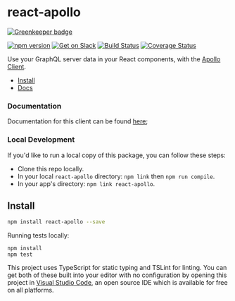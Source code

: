 # react-apollo

[![Greenkeeper badge](https://badges.greenkeeper.io/apollographql/react-apollo.svg)](https://greenkeeper.io/)

[![npm version](https://badge.fury.io/js/react-apollo.svg)](https://badge.fury.io/js/react-apollo)
[![Get on Slack](https://img.shields.io/badge/slack-join-orange.svg)](http://www.apollostack.com/#slack)
[![Build Status](https://travis-ci.org/apollographql/react-apollo.svg?branch=master)](https://travis-ci.org/apollographql/react-apollo)
[![Coverage Status](https://coveralls.io/repos/github/apollographql/react-apollo/badge.svg?branch=master)](https://coveralls.io/github/apollographql/react-apollo?branch=master)

Use your GraphQL server data in your React components, with the [Apollo Client](https://github.com/apollostack/apollo-client).

- [Install](#install)
- [Docs](http://docs.apollostack.com/apollo-client/react.html)

### Documentation

Documentation for this client can be found [here](http://docs.apollostack.com/apollo-client/react.html);

### Local Development

If you'd like to run a local copy of this package, you can follow these steps:

- Clone this repo locally.
- In your local `react-apollo` directory: `npm link` then `npm run compile`.
- In your app's directory: `npm link react-apollo`.

## Install

```bash
npm install react-apollo --save
```

Running tests locally:

```
npm install
npm test
```

This project uses TypeScript for static typing and TSLint for linting. You can get both of these built into your editor with no configuration by opening this project in [Visual Studio Code](https://code.visualstudio.com/), an open source IDE which is available for free on all platforms.

